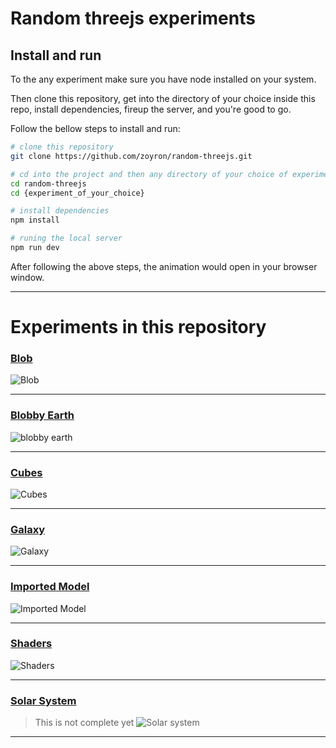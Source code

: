 # Random threejs experiments

## Install and run

To the any experiment make sure you have node installed on your system. 

Then clone this repository, get into the directory of your choice inside this repo, install dependencies, fireup the server, and you're good to go.

Follow the bellow steps to install and run:

```bash
# clone this repository
git clone https://github.com/zoyron/random-threejs.git

# cd into the project and then any directory of your choice of experiment
cd random-threejs
cd {experiment_of_your_choice}

# install dependencies
npm install

# runing the local server
npm run dev
```

After following the above steps, the animation would open in your browser window. 

___

# Experiments in this repository

### [Blob](./blob/)
![Blob](./public/assets/blob.gif)

---

### [Blobby Earth](./blobby-earth/)
![blobby earth](./public/assets/blobby-earth.gif)

___

### [Cubes](./cubes/)
![Cubes](./public/assets/cubes.gif)
___

### [Galaxy](./galaxy/)
![Galaxy](./public/assets/galaxy.gif)
___

### [Imported Model](./imported-models/)
![Imported Model](./public/assets/import-model.gif)
___

### [Shaders](./shaders/)
![Shaders](./public/assets/shaders.gif)
___

### [Solar System](./solarSystem/)
> This is not complete yet
![Solar system](./public/assets/solar-system.gif)
___
